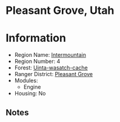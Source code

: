 
Pleasant Grove, Utah
====================
  
# Information  
* Region Name: [Intermountain]()  
* Region Number: 4  
* Forest: [Uinta-wasatch-cache](http://www.fs.usda.gov/uwcnf)  
* Ranger District: [Pleasant Grove]()  
* Modules:  
  - Engine  
* Housing: No  
  
## Notes

